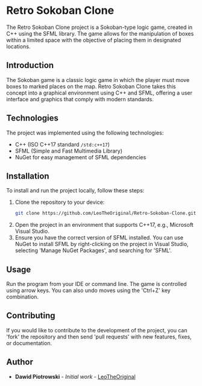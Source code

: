 # Retro Sokoban Clone

The Retro Sokoban Clone project is a Sokoban-type logic game, created in C++ using the SFML library. The game allows for the manipulation of boxes within a limited space with the objective of placing them in designated locations.

## Introduction

The Sokoban game is a classic logic game in which the player must move boxes to marked places on the map. Retro Sokoban Clone takes this concept into a graphical environment using C++ and SFML, offering a user interface and graphics that comply with modern standards.

## Technologies

The project was implemented using the following technologies:
- C++ (ISO C++17 standard `/std:c++17`)
- SFML (Simple and Fast Multimedia Library)
- NuGet for easy management of SFML dependencies

## Installation

To install and run the project locally, follow these steps:

1. Clone the repository to your device:
   ```bash
   git clone https://github.com/LeoTheOriginal/Retro-Sokoban-Clone.git
2. Open the project in an environment that supports C++17, e.g., Microsoft Visual Studio.
3. Ensure you have the correct version of SFML installed. You can use NuGet to install SFML by right-clicking on the project in Visual Studio, selecting 'Manage NuGet Packages', and searching for 'SFML'.

## Usage
Run the program from your IDE or command line. The game is controlled using arrow keys. You can also undo moves using the 'Ctrl+Z' key combination.

## Contributing
If you would like to contribute to the development of the project, you can 'fork' the repository and then send 'pull requests' with new features, fixes, or documentation.

## Author
- **Dawid Piotrowski** - *Initial work* - [LeoTheOriginal](https://github.com/LeoTheOriginal)
